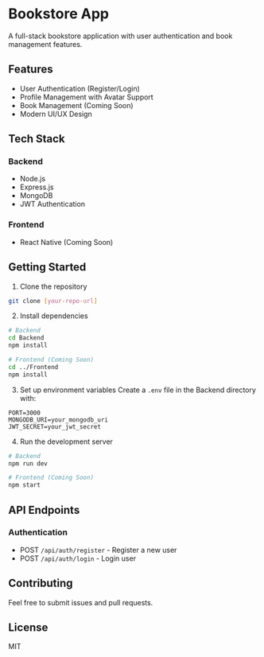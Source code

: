 # Bookstore App

A full-stack bookstore application with user authentication and book management features.

## Features

- User Authentication (Register/Login)
- Profile Management with Avatar Support
- Book Management (Coming Soon)
- Modern UI/UX Design

## Tech Stack

### Backend
- Node.js
- Express.js
- MongoDB
- JWT Authentication

### Frontend
- React Native (Coming Soon)

## Getting Started

1. Clone the repository
```bash
git clone [your-repo-url]
```

2. Install dependencies
```bash
# Backend
cd Backend
npm install

# Frontend (Coming Soon)
cd ../Frontend
npm install
```

3. Set up environment variables
Create a `.env` file in the Backend directory with:
```
PORT=3000
MONGODB_URI=your_mongodb_uri
JWT_SECRET=your_jwt_secret
```

4. Run the development server
```bash
# Backend
npm run dev

# Frontend (Coming Soon)
npm start
```

## API Endpoints

### Authentication
- POST `/api/auth/register` - Register a new user
- POST `/api/auth/login` - Login user

## Contributing
Feel free to submit issues and pull requests.

## License
MIT 